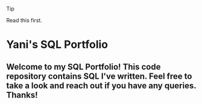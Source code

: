 > [!TIP]
> Read this first. 


# Yani's SQL Portfolio

## Welcome to my SQL Portfolio! This code repository contains SQL I've written. Feel free to take a look and reach out if you have any queries. Thanks!
